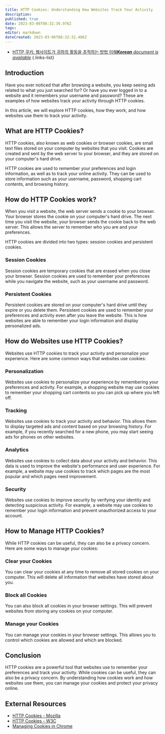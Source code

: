 ```yaml
---
title: HTTP Cookies: Understanding How Websites Track Your Activity
description: 
published: true
date: 2023-03-06T08:32:39.976Z
tags: 
editor: markdown
dateCreated: 2023-03-06T08:32:32.486Z
---
```


- [HTTP 쿠키: 웹사이트가 귀하의 활동을 추적하는 방법 이해***Korean** document is available*](/ko/Knowledge-base/Network/http-cookies-understanding-how-websites-track-your-activity)
{.links-list}

## Introduction

Have you ever noticed that after browsing a website, you keep seeing ads related to what you just searched for? Or have you ever logged in to a website and it remembers your username and password? These are examples of how websites track your activity through HTTP cookies. 

In this article, we will explore HTTP cookies, how they work, and how websites use them to track your activity.

## What are HTTP Cookies?

HTTP cookies, also known as web cookies or browser cookies, are small text files stored on your computer by websites that you visit. Cookies are created and sent by the web server to your browser, and they are stored on your computer's hard drive.

HTTP cookies are used to remember your preferences and login information, as well as to track your online activity. They can be used to store information such as your username, password, shopping cart contents, and browsing history.

## How do HTTP Cookies work?

When you visit a website, the web server sends a cookie to your browser. Your browser stores the cookie on your computer's hard drive. The next time you visit the website, your browser sends the cookie back to the web server. This allows the server to remember who you are and your preferences.

HTTP cookies are divided into two types: session cookies and persistent cookies.

### Session Cookies

Session cookies are temporary cookies that are erased when you close your browser. Session cookies are used to remember your preferences while you navigate the website, such as your username and password.

### Persistent Cookies

Persistent cookies are stored on your computer's hard drive until they expire or you delete them. Persistent cookies are used to remember your preferences and activity even after you leave the website. This is how websites are able to remember your login information and display personalized ads.

## How do Websites use HTTP Cookies?

Websites use HTTP cookies to track your activity and personalize your experience. Here are some common ways that websites use cookies:

### Personalization

Websites use cookies to personalize your experience by remembering your preferences and activity. For example, a shopping website may use cookies to remember your shopping cart contents so you can pick up where you left off.

### Tracking

Websites use cookies to track your activity and behavior. This allows them to display targeted ads and content based on your browsing history. For example, if you recently searched for a new phone, you may start seeing ads for phones on other websites.

### Analytics

Websites use cookies to collect data about your activity and behavior. This data is used to improve the website's performance and user experience. For example, a website may use cookies to track which pages are the most popular and which pages need improvement.

### Security

Websites use cookies to improve security by verifying your identity and detecting suspicious activity. For example, a website may use cookies to remember your login information and prevent unauthorized access to your account.

## How to Manage HTTP Cookies?

While HTTP cookies can be useful, they can also be a privacy concern. Here are some ways to manage your cookies:

### Clear your Cookies

You can clear your cookies at any time to remove all stored cookies on your computer. This will delete all information that websites have stored about you.

### Block all Cookies

You can also block all cookies in your browser settings. This will prevent websites from storing any cookies on your computer.

### Manage your Cookies

You can manage your cookies in your browser settings. This allows you to control which cookies are allowed and which are blocked.

## Conclusion

HTTP cookies are a powerful tool that websites use to remember your preferences and track your activity. While cookies can be useful, they can also be a privacy concern. By understanding how cookies work and how websites use them, you can manage your cookies and protect your privacy online.

## External Resources

- [HTTP Cookies - Mozilla](https://developer.mozilla.org/en-US/docs/Web/HTTP/Cookies)
- [HTTP Cookies - W3C](https://www.w3.org/2011/01/cookie-privacy/)
- [Managing Cookies in Chrome](https://support.google.com/chrome/answer/95647?co=GENIE.Platform%3DDesktop&hl=en)